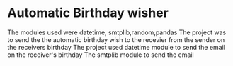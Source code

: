 # Automatic Birthday wisher
The modules used were datetime, smtplib,random,pandas
The project was to send the the automatic birthday wish to the recevier from the sender on the receivers birthday 
The project used datetime module to send the email on the receiver's birthday 
The smtplib module to send the email
